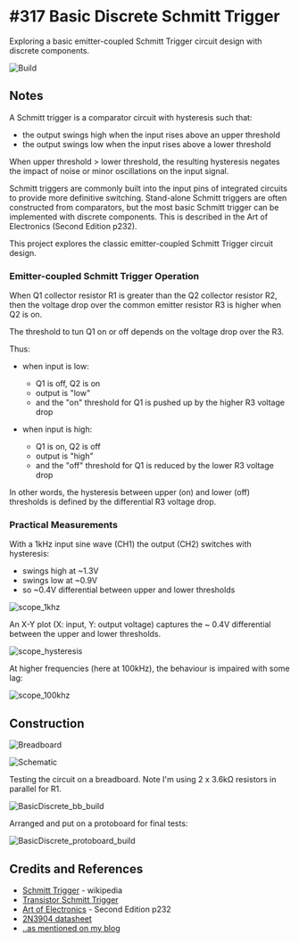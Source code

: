 # #317 Basic Discrete Schmitt Trigger

Exploring a basic emitter-coupled Schmitt Trigger circuit design with discrete components.

![Build](./assets/BasicDiscrete_build.jpg?raw=true)

## Notes

A Schmitt trigger is a comparator circuit with hysteresis such that:

* the output swings high when the input rises above an upper threshold
* the output swings low when the input rises above a lower threshold

When upper threshold > lower threshold, the resulting hysteresis negates the impact of noise or minor oscillations on the input signal.

Schmitt triggers are commonly built into the input pins of integrated circuits to provide more definitive switching.
Stand-alone Schmitt triggers are often constructed from comparators, but the most basic Schmitt trigger can be implemented
with discrete components. This is described in the Art of Electronics (Second Edition p232).

This project explores the classic emitter-coupled Schmitt Trigger circuit design.

### Emitter-coupled Schmitt Trigger Operation

When Q1 collector resistor R1 is greater than the Q2 collector resistor R2,
then the voltage drop over the common emitter resistor R3 is higher when Q2 is on.

The threshold to tun Q1 on or off depends on the voltage drop over the R3.

Thus:

* when input is low:
    * Q1 is off, Q2 is on
    * output is "low"
    * and the "on" threshold for Q1 is pushed up by the higher R3 voltage drop

* when input is high:
    * Q1 is on, Q2 is off
    * output is "high"
    * and the "off" threshold for Q1 is reduced by the lower R3 voltage drop

In other words, the hysteresis between upper (on) and lower (off) thresholds is defined by the differential R3 voltage drop.

### Practical Measurements

With a 1kHz input sine wave (CH1) the output (CH2) switches with hysteresis:

* swings high at ~1.3V
* swings low at ~0.9V
* so ~0.4V differential between upper and lower thresholds

![scope_1khz](./assets/scope_1khz.gif?raw=true)

An X-Y plot (X: input, Y: output voltage) captures the ~ 0.4V differential between the upper and lower thresholds.

![scope_hysteresis](./assets/scope_hysteresis.gif?raw=true)

At higher frequencies (here at 100kHz), the behaviour is impaired with some lag:

![scope_100khz](./assets/scope_1khz.gif?raw=true)

## Construction

![Breadboard](./assets/BasicDiscrete_bb.jpg?raw=true)

![Schematic](./assets/BasicDiscrete_schematic.jpg?raw=true)

Testing the circuit on a breadboard. Note I'm using 2 x 3.6kΩ resistors in parallel for R1.

![BasicDiscrete_bb_build](./assets/BasicDiscrete_bb_build.jpg?raw=true)

Arranged and put on a protoboard for final tests:

![BasicDiscrete_protoboard_build](./assets/BasicDiscrete_protoboard_build.jpg?raw=true)

## Credits and References

* [Schmitt Trigger](https://en.wikipedia.org/wiki/Schmitt_trigger) - wikipedia
* [Transistor Schmitt Trigger](http://howtomechatronics.com/how-it-works/electrical-engineering/transistor-schmitt-trigger/)
* [Art of Electronics](../../../books/the-art-of-electronics/) - Second Edition p232
* [2N3904 datasheet](https://www.futurlec.com/Transistors/2N3904.shtml)
* [..as mentioned on my blog](https://blog.tardate.com/2017/06/leap317-discrete-schmitt-trigger.html)

